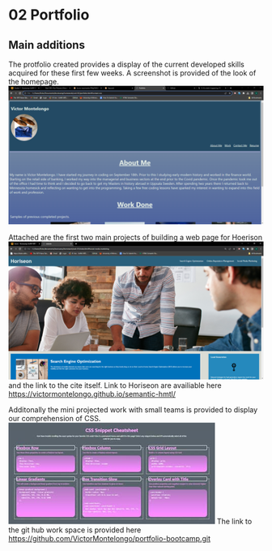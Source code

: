 # 02 Portfolio 

## Main additions

The protfolio created provides a display of the current developed skills acquired for these first few weeks. A screenshot is provided of the look of the homepage. ![Homepage of the Portfolio](./assetes/imagess/portfolio-page.png) 

Attached are the first two main projects of building a web page for Hoerison ![Homepage of the Horiseon](./assetes/imagess/Horiseon-screeshot.png "Horiseon") and the link to the cite itself. Link to Horiseon are availiable here https://victormontelongo.github.io/semantic-hmtl/

Additonally the mini projected work with small teams is provided to display our comprehension of CSS. ![Homepage of CSS Cheatsheet](./assetes/imagess/css-cheatsheet.jpg "CSS CheatScheet") The link to the git hub work space is provided here https://github.com/VictorMontelongo/portfolio-bootcamp.git

